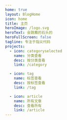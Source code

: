```yaml
---
home: true
layout: BlogHome
icon: home
title: 主页
heroImage: /logo.svg
heroText: 会跳舞的石头的
heroFullScreen: false
tagline: 专注于指尖代码
projects:
  - icon: categoryselected
    name: 分类查看
    desc: 按分类查看
    link: /category

  - icon: tag
    name: 标签查看
    desc: 按标签查看
    link: /tag

  - icon: article
    name: 所有文章
    desc: 查看所有
    link: /article
---
```

